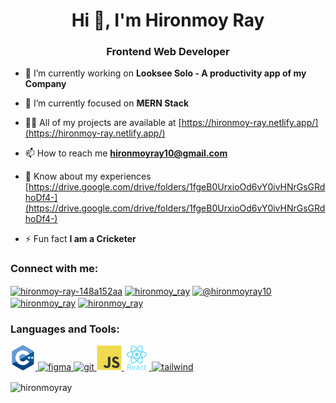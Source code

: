 <h1 align="center">Hi 👋, I'm Hironmoy Ray</h1>
<h3 align="center">Frontend Web Developer</h3>

- 🔭 I’m currently working on **Looksee Solo - A productivity app of my Company**

- 🌱 I’m currently focused on **MERN Stack**

- 👨‍💻 All of my projects are available at [https://hironmoy-ray.netlify.app/](https://hironmoy-ray.netlify.app/)

- 📫 How to reach me **hironmoyray10@gmail.com**

- 📄 Know about my experiences [https://drive.google.com/drive/folders/1fgeB0UrxioOd6vY0ivHNrGsGRdhoDf4-](https://drive.google.com/drive/folders/1fgeB0UrxioOd6vY0ivHNrGsGRdhoDf4-)

- ⚡ Fun fact **I am a Cricketer**

<h3 align="left">Connect with me:</h3>
<p align="left">
<a href="https://linkedin.com/in/hironmoy-ray-148a152aa" target="blank"><img align="center" src="https://raw.githubusercontent.com/rahuldkjain/github-profile-readme-generator/master/src/images/icons/Social/linked-in-alt.svg" alt="hironmoy-ray-148a152aa" height="30" width="40" /></a>
<a href="https://www.codechef.com/users/hironmoy_ray" target="blank"><img align="center" src="https://cdn.jsdelivr.net/npm/simple-icons@3.1.0/icons/codechef.svg" alt="hironmoy_ray" height="30" width="40" /></a>
<a href="https://www.hackerrank.com/@hironmoyray10" target="blank"><img align="center" src="https://raw.githubusercontent.com/rahuldkjain/github-profile-readme-generator/master/src/images/icons/Social/hackerrank.svg" alt="@hironmoyray10" height="30" width="40" /></a>
<a href="https://codeforces.com/profile/hironmoy_ray" target="blank"><img align="center" src="https://raw.githubusercontent.com/rahuldkjain/github-profile-readme-generator/master/src/images/icons/Social/codeforces.svg" alt="hironmoy_ray" height="30" width="40" /></a>
<a href="https://www.leetcode.com/hironmoy_ray" target="blank"><img align="center" src="https://raw.githubusercontent.com/rahuldkjain/github-profile-readme-generator/master/src/images/icons/Social/leet-code.svg" alt="hironmoy_ray" height="30" width="40" /></a>
</p>

<h3 align="left">Languages and Tools:</h3>
<p align="left"> <a href="https://www.w3schools.com/cpp/" target="_blank" rel="noreferrer"> <img src="https://raw.githubusercontent.com/devicons/devicon/master/icons/cplusplus/cplusplus-original.svg" alt="cplusplus" width="40" height="40"/> </a> <a href="https://www.figma.com/" target="_blank" rel="noreferrer"> <img src="https://www.vectorlogo.zone/logos/figma/figma-icon.svg" alt="figma" width="40" height="40"/> </a> <a href="https://git-scm.com/" target="_blank" rel="noreferrer"> <img src="https://www.vectorlogo.zone/logos/git-scm/git-scm-icon.svg" alt="git" width="40" height="40"/> </a> <a href="https://developer.mozilla.org/en-US/docs/Web/JavaScript" target="_blank" rel="noreferrer"> <img src="https://raw.githubusercontent.com/devicons/devicon/master/icons/javascript/javascript-original.svg" alt="javascript" width="40" height="40"/> </a> <a href="https://reactjs.org/" target="_blank" rel="noreferrer"> <img src="https://raw.githubusercontent.com/devicons/devicon/master/icons/react/react-original-wordmark.svg" alt="react" width="40" height="40"/> </a> <a href="https://tailwindcss.com/" target="_blank" rel="noreferrer"> <img src="https://www.vectorlogo.zone/logos/tailwindcss/tailwindcss-icon.svg" alt="tailwind" width="40" height="40"/> </a> </p>

<p><img align="center" src="https://github-readme-streak-stats.herokuapp.com/?user=hironmoyray&" alt="hironmoyray" /></p>
